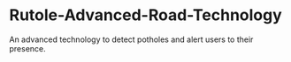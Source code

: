 # Rutole-Advanced-Road-Technology
An advanced technology to detect potholes and alert users to their presence.

